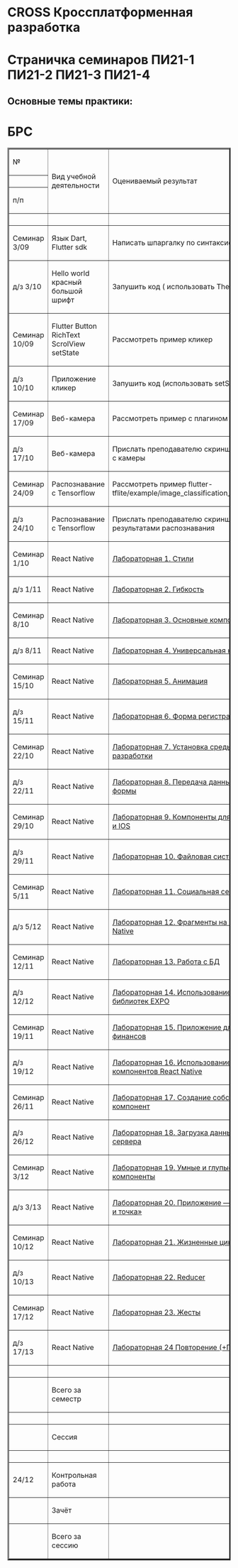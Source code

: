 # CROSS Кроссплатформенная разработка 

# Страничка семинаров ПИ21-1 ПИ21-2 ПИ21-3 ПИ21-4




Основные темы практики:
---

# БРС

<table border="3" cellspacing="0" cellpadding="0" class="ta1"><colgroup><col width="117"/><col width="351"/><col width="407"/><col width="52"/></colgroup><tr class="ro1"><td style="text-align:left;width:2.681cm; " class="ce1"><p>№</p></td><td rowspan="3" style="text-align:left;width:8.029cm; " class="ce1"><p>Вид учебной деятельности</p></td><td rowspan="3" style="text-align:left;width:9.322cm; " class="ce1"><p>Оцениваемый результат</p></td><td rowspan="3" style="text-align:left;width:1.187cm; " class="ce1"><p>Максимум за семестр</p></td></tr><tr class="ro1"><td style="text-align:left;width:2.681cm; " class="ce1"> </td></tr><tr class="ro1"><td style="text-align:left;width:2.681cm; " class="ce1"><p>п/п</p></td></tr><tr class="ro1"><td style="text-align:left;width:2.681cm; " class="ce2"> </td><td style="text-align:left;width:8.029cm; " class="ce2"> </td><td style="text-align:left;width:9.322cm; " class="ce2"> </td><td style="text-align:left;width:1.187cm; " class="ce2"> </td></tr><tr class="ro1"><td style="text-align:left;width:2.681cm; " class="ce5"><p>Семинар 3/09</p></td><td style="text-align:left;width:8.029cm; " class="ce5"><p>Язык Dart, Flutter sdk</p></td><td style="text-align:left;width:9.322cm; " class="ce5"><p>Написать шпаргалку по синтаксису</p></td><td style="text-align:right; width:1.187cm; " class="ce5"><p>1</p></td></tr><tr class="ro1"><td style="text-align:left;width:2.681cm; " class="ce5"><p>д/з 3/10</p></td><td style="text-align:left;width:8.029cm; " class="ce5"><p>Hello world красный большой шрифт</p></td><td style="text-align:left;width:9.322cm; " class="ce5"><p>Запушить код ( использовать Theme)</p></td><td style="text-align:right; width:1.187cm; " class="ce5"><p>1</p></td></tr><tr class="ro1"><td style="text-align:left;width:2.681cm; " class="ce5"><p><span class="T1">Семинар </span>10/09</p></td><td style="text-align:left;width:8.029cm; " class="ce5"><p>Flutter Button RichText ScrolView setState</p></td><td style="text-align:left;width:9.322cm; " class="ce5"><p>Рассмотреть пример кликер</p></td><td style="text-align:right; width:1.187cm; " class="ce5"><p>1</p></td></tr><tr class="ro1"><td style="text-align:left;width:2.681cm; " class="ce5"><p><span class="T1">д/з </span> 10/10</p></td><td style="text-align:left;width:8.029cm; " class="ce5"><p>Приложение кликер</p></td><td style="text-align:left;width:9.322cm; " class="ce5"><p><span class="T1">Запушить</span> код (использовать setState)</p></td><td style="text-align:right; width:1.187cm; " class="ce5"><p>1</p></td></tr><tr class="ro1"><td style="text-align:left;width:2.681cm; " class="ce5"><p><span class="T2">Семинар </span>17/09</p></td><td style="text-align:left;width:8.029cm; " class="ce5"><p>Веб-камера</p></td><td style="text-align:left;width:9.322cm; " class="ce5"><p>Рассмотреть пример с плагином camera</p></td><td style="text-align:right; width:1.187cm; " class="ce5"><p>1</p></td></tr><tr class="ro1"><td style="text-align:left;width:2.681cm; " class="ce5"><p><span class="T1">д/з </span> 17/10</p></td><td style="text-align:left;width:8.029cm; " class="ce5"><p>Веб-камера</p></td><td style="text-align:left;width:9.322cm; " class="ce5"><p>Прислать преподавателю скриншот селфи с камеры</p></td><td style="text-align:right; width:1.187cm; " class="ce5"><p>1</p></td></tr><tr class="ro2"><td style="text-align:left;width:2.681cm; " class="ce5"><p><span class="T2">Семинар </span>24/09</p></td><td style="text-align:left;width:8.029cm; " class="ce5"><p>Распознавание с Tensorflow</p></td><td style="text-align:left;width:9.322cm; " class="ce5"><p>Рассмотреть пример flutter-tflite/example/image_classification_mobilenet</p></td><td style="text-align:right; width:1.187cm; " class="ce5"><p>1</p></td></tr><tr class="ro3"><td style="text-align:left;width:2.681cm; " class="ce5"><p><span class="T1">д/з </span> 24/10</p></td><td style="text-align:left;width:8.029cm; " class="ce5"><p>Распознавание с Tensorflow</p></td><td style="text-align:left;width:9.322cm; " class="ce5"><p>Прислать преподавателю скриншот c результатами распознавания</p></td><td style="text-align:right; width:1.187cm; " class="ce5"><p>1</p></td></tr><tr class="ro1"><td style="text-align:left;width:2.681cm; " class="ce18"><p><span class="T2">Семинар </span>1/10</p></td><td style="text-align:left;width:8.029cm; " class="ce18"><p>React Native</p></td><td style="text-align:left;width:9.322cm; " class="ce18"><p><a href="http://mathclub23.ru/wp-content/uploads/2022/04/Лабораторная-1.-Стили.docx">Лабораторная 1. Стили</a></p></td><td style="text-align:right; width:1.187cm; " class="ce18"><p>1</p></td></tr><tr class="ro1"><td style="text-align:left;width:2.681cm; " class="ce18"><p><span class="T1">д/з </span> 1/11</p></td><td style="text-align:left;width:8.029cm; " class="ce18"><p>React Native</p></td><td style="text-align:left;width:9.322cm; " class="ce18"><p><a href="http://mathclub23.ru/wp-content/uploads/2022/04/Лабораторная-2.-Гибкость_.docx">Лабораторная 2. Гибкость</a></p></td><td style="text-align:right; width:1.187cm; " class="ce18"><p>1</p></td></tr><tr class="ro1"><td style="text-align:left;width:2.681cm; " class="ce18"><p><span class="T2">Семинар </span>8/10</p></td><td style="text-align:left;width:8.029cm; " class="ce18"><p>React Native</p></td><td style="text-align:left;width:9.322cm; " class="ce18"><p><a href="http://mathclub23.ru/wp-content/uploads/2022/04/Лабораторная-3.-Основные-компоненты.docx">Лабораторная 3. Основные компоненты</a></p></td><td style="text-align:right; width:1.187cm; " class="ce18"><p>1</p></td></tr><tr class="ro1"><td style="text-align:left;width:2.681cm; " class="ce18"><p><span class="T1">д/з </span> 8/11</p></td><td style="text-align:left;width:8.029cm; " class="ce18"><p>React Native</p></td><td style="text-align:left;width:9.322cm; " class="ce18"><p><a href="http://mathclub23.ru/wp-content/uploads/2022/04/Лабораторная-4.-Универсальная-навигация.docx">Лабораторная 4. Универсальная навигация</a></p></td><td style="text-align:right; width:1.187cm; " class="ce18"><p>1</p></td></tr><tr class="ro1"><td style="text-align:left;width:2.681cm; " class="ce18"><p><span class="T2">Семинар </span>15/10</p></td><td style="text-align:left;width:8.029cm; " class="ce18"><p>React Native</p></td><td style="text-align:left;width:9.322cm; " class="ce18"><p><a href="http://mathclub23.ru/wp-content/uploads/2022/04/Лабораторная-5.-Анимация.docx">Лабораторная 5. Анимация</a></p></td><td style="text-align:right; width:1.187cm; " class="ce18"><p>1</p></td></tr><tr class="ro1"><td style="text-align:left;width:2.681cm; " class="ce18"><p><span class="T1">д/з </span> 15/11</p></td><td style="text-align:left;width:8.029cm; " class="ce18"><p>React Native</p></td><td style="text-align:left;width:9.322cm; " class="ce18"><p><a href="http://mathclub23.ru/wp-content/uploads/2022/04/Лабораторная-6.-Форма-регистрации.docx">Лабораторная 6. Форма регистрации</a></p></td><td style="text-align:right; width:1.187cm; " class="ce18"><p>1</p></td></tr><tr class="ro1"><td style="text-align:left;width:2.681cm; " class="ce18"><p><span class="T2">Семинар </span>22/10</p></td><td style="text-align:left;width:8.029cm; " class="ce18"><p>React Native</p></td><td style="text-align:left;width:9.322cm; " class="ce18"><p><a href="http://mathclub23.ru/wp-content/uploads/2022/04/Лабораторная-7.-Установка-среды-разработки.docx">Лабораторная 7. Установка среды разработки</a></p></td><td style="text-align:right; width:1.187cm; " class="ce18"><p>1</p></td></tr><tr class="ro1"><td style="text-align:left;width:2.681cm; " class="ce18"><p><span class="T1">д/з </span> 22/11</p></td><td style="text-align:left;width:8.029cm; " class="ce18"><p>React Native</p></td><td style="text-align:left;width:9.322cm; " class="ce18"><p><a href="http://mathclub23.ru/wp-content/uploads/2022/04/Лабораторная-8.-Передача-данных-с-формы.docx">Лабораторная 8. Передача данных с формы</a></p></td><td style="text-align:right; width:1.187cm; " class="ce18"><p>1</p></td></tr><tr class="ro1"><td style="text-align:left;width:2.681cm; " class="ce3"><p><span class="T2">Семинар </span>29/10</p></td><td style="text-align:left;width:8.029cm; " class="ce3"><p>React Native</p></td><td style="text-align:left;width:9.322cm; " class="ce3"><p><a href="http://mathclub23.ru/wp-content/uploads/2022/04/Лабораторная-9.-Компоненты-для-Android-и-IOS.docx">Лабораторная 9. Компоненты для Android и IOS</a></p></td><td style="text-align:right; width:1.187cm; " class="ce3"><p>1</p></td></tr><tr class="ro1"><td style="text-align:left;width:2.681cm; " class="ce3"><p><span class="T1">д/з </span> 29/11</p></td><td style="text-align:left;width:8.029cm; " class="ce3"><p>React Native</p></td><td style="text-align:left;width:9.322cm; " class="ce3"><p><a href="http://mathclub23.ru/wp-content/uploads/2022/04/Лабораторная-10.-Файловая-система.docx">Лабораторная 10. Файловая система</a></p></td><td style="text-align:right; width:1.187cm; " class="ce3"><p>1</p></td></tr><tr class="ro1"><td style="text-align:left;width:2.681cm; " class="ce3"><p><span class="T2">Семинар </span>5/11</p></td><td style="text-align:left;width:8.029cm; " class="ce3"><p>React Native</p></td><td style="text-align:left;width:9.322cm; " class="ce3"><p><a href="http://mathclub23.ru/wp-content/uploads/2022/04/Лабораторная-11.-Социальная-сеть.docx">Лабораторная 11. Социальная сеть</a></p></td><td style="text-align:right; width:1.187cm; " class="ce3"><p>1</p></td></tr><tr class="ro1"><td style="text-align:left;width:2.681cm; " class="ce3"><p><span class="T1">д/з </span> 5/12</p></td><td style="text-align:left;width:8.029cm; " class="ce3"><p>React Native</p></td><td style="text-align:left;width:9.322cm; " class="ce3"><p><a href="http://mathclub23.ru/wp-content/uploads/2022/04/Лабораторная-12.-Фрагменты-на-React-Native.docx">Лабораторная 12. Фрагменты на React Native</a></p></td><td style="text-align:right; width:1.187cm; " class="ce3"><p>1</p></td></tr><tr class="ro1"><td style="text-align:left;width:2.681cm; " class="ce20"><p><span class="T2">Семинар </span>12/11</p></td><td style="text-align:left;width:8.029cm; " class="ce3"><p>React Native</p></td><td style="text-align:left;width:9.322cm; " class="ce3"><p><a href="http://mathclub23.ru/wp-content/uploads/2022/04/Лабораторная-13.-Работа-с-БД.docx">Лабораторная 13. Работа с БД</a></p></td><td style="text-align:right; width:1.187cm; " class="ce3"><p>1</p></td></tr><tr class="ro1"><td style="text-align:left;width:2.681cm; " class="ce20"><p><span class="T1">д/з </span> 12/12</p></td><td style="text-align:left;width:8.029cm; " class="ce3"><p>React Native</p></td><td style="text-align:left;width:9.322cm; " class="ce3"><p><a href="http://mathclub23.ru/wp-content/uploads/2022/05/Лабораторная-14.-Использование-библиотек-EXPO.docx">Лабораторная 14. Использование библиотек EXPO</a></p></td><td style="text-align:right; width:1.187cm; " class="ce3"><p>1</p></td></tr><tr class="ro1"><td style="text-align:left;width:2.681cm; " class="ce3"><p><span class="T2">Семинар </span>19/11</p></td><td style="text-align:left;width:8.029cm; " class="ce3"><p>React Native</p></td><td style="text-align:left;width:9.322cm; " class="ce3"><p><a href="http://mathclub23.ru/wp-content/uploads/2022/11/Лабораторная-15.-Приложение-для-финансов.docx">Лабораторная 15. Приложение для финансов</a></p></td><td style="text-align:right; width:1.187cm; " class="ce3"><p>1</p></td></tr><tr class="ro1"><td style="text-align:left;width:2.681cm; " class="ce3"><p><span class="T1">д/з </span> 19/12</p></td><td style="text-align:left;width:8.029cm; " class="ce3"><p>React Native</p></td><td style="text-align:left;width:9.322cm; " class="ce3"><p><a href="http://mathclub23.ru/wp-content/uploads/2022/11/Лабораторная-16.-Использование-CSS-для-компонентов-React-Native.docx">Лабораторная 16. Использование CSS для компонентов React Native</a></p></td><td style="text-align:right; width:1.187cm; " class="ce3"><p>1</p></td></tr><tr class="ro1"><td style="text-align:left;width:2.681cm; " class="ce3"><p><span class="T2">Семинар </span>26/11</p></td><td style="text-align:left;width:8.029cm; " class="ce3"><p>React Native</p></td><td style="text-align:left;width:9.322cm; " class="ce3"><p><a href="http://mathclub23.ru/wp-content/uploads/2022/11/Лабораторная-17.-Создание-собственных-компонент.docx">Лабораторная 17. Создание собственных компонент</a></p></td><td style="text-align:right; width:1.187cm; " class="ce3"><p>1</p></td></tr><tr class="ro1"><td style="text-align:left;width:2.681cm; " class="ce3"><p><span class="T1">д/з </span> 26/12</p></td><td style="text-align:left;width:8.029cm; " class="ce3"><p>React Native</p></td><td style="text-align:left;width:9.322cm; " class="ce3"><p><a href="http://mathclub23.ru/wp-content/uploads/2022/11/Лабораторная-18.-Загрузка-данных-с-сервера.docx">Лабораторная 18. Загрузка данных с сервера</a></p></td><td style="text-align:right; width:1.187cm; " class="ce3"><p>1</p></td></tr><tr class="ro1"><td style="text-align:left;width:2.681cm; " class="ce20"><p><span class="T2">Семинар </span>3/12</p></td><td style="text-align:left;width:8.029cm; " class="ce3"><p>React Native</p></td><td style="text-align:left;width:9.322cm; " class="ce3"><p><a href="http://mathclub23.ru/wp-content/uploads/2022/11/Лабораторная-19.-Умные-и-глупые-компоненты.docx">Лабораторная 19. Умные и глупые компоненты</a></p></td><td style="text-align:right; width:1.187cm; " class="ce3"><p>1</p></td></tr><tr class="ro1"><td style="text-align:left;width:2.681cm; " class="ce20"><p><span class="T1">д/з </span> 3/13</p></td><td style="text-align:left;width:8.029cm; " class="ce3"><p>React Native</p></td><td style="text-align:left;width:9.322cm; " class="ce3"><p><a href="http://mathclub23.ru/wp-content/uploads/2022/11/Лабораторная-20.-Приложение-вкусно-и-точка.docx">Лабораторная 20. Приложение — «Вкусно и точка»</a></p></td><td style="text-align:right; width:1.187cm; " class="ce3"><p>1</p></td></tr><tr class="ro1"><td style="text-align:left;width:2.681cm; " class="ce21"><p><span class="T2">Семинар </span>10/12</p></td><td style="text-align:left;width:8.029cm; " class="ce3"><p>React Native</p></td><td style="text-align:left;width:9.322cm; " class="ce3"><p><a href="http://mathclub23.ru/wp-content/uploads/2022/12/Лабораторная-21-Жизненные-циклы.docx">Лабораторная 21. Жизненные циклы</a></p></td><td style="text-align:right; width:1.187cm; " class="ce3"><p>1</p></td></tr><tr class="ro1"><td style="text-align:left;width:2.681cm; " class="ce21"><p><span class="T1">д/з </span> 10/13</p></td><td style="text-align:left;width:8.029cm; " class="ce3"><p>React Native</p></td><td style="text-align:left;width:9.322cm; " class="ce3"><p><a href="http://mathclub23.ru/wp-content/uploads/2022/12/Лабораторная-22-Reducer-1.docx">Лабораторная 22. Reducer</a></p></td><td style="text-align:right; width:1.187cm; " class="ce3"><p>1</p></td></tr><tr class="ro1"><td style="text-align:left;width:2.681cm; " class="ce21"><p><span class="T2">Семинар </span>17/12</p></td><td style="text-align:left;width:8.029cm; " class="ce3"><p>React Native</p></td><td style="text-align:left;width:9.322cm; " class="ce3"><p><a href="http://mathclub23.ru/wp-content/uploads/2022/12/Лабораторная-23-Жесты.docx">Лабораторная 23. Жесты</a></p></td><td style="text-align:right; width:1.187cm; " class="ce3"><p>1</p></td></tr><tr class="ro1"><td style="text-align:left;width:2.681cm; " class="ce21"><p><span class="T1">д/з </span> 17/13</p></td><td style="text-align:left;width:8.029cm; " class="ce3"><p>React Native</p></td><td style="text-align:left;width:9.322cm; " class="ce3"><p><a href="http://mathclub23.ru/wp-content/uploads/2022/12/Лабораторная-24-Повторение-Потоки-1.docx">Лабораторная 24 Повторение (+Потоки)</a></p></td><td style="text-align:right; width:1.187cm; " class="ce3"><p>1</p></td></tr><tr class="ro1"><td style="text-align:left;width:2.681cm; " class="ce12"> </td><td style="text-align:left;width:8.029cm; " class="ce12"> </td><td style="text-align:left;width:9.322cm; " class="ce12"> </td><td style="text-align:left;width:1.187cm; " class="ce12"> </td></tr><tr class="ro1"><td style="text-align:left;width:2.681cm; " class="ce12"> </td><td style="text-align:left;width:8.029cm; " class="ce12"><p>Всего за семестр</p></td><td style="text-align:left;width:9.322cm; " class="ce12"> </td><td style="text-align:right; width:1.187cm; " class="ce12"><p>40</p></td></tr><tr class="ro1"><td style="text-align:left;width:2.681cm; " class="ce2"> </td><td style="text-align:left;width:8.029cm; " class="ce2"> </td><td style="text-align:left;width:9.322cm; " class="ce2"> </td><td style="text-align:left;width:1.187cm; " class="ce2"> </td></tr><tr class="ro1"><td style="text-align:left;width:2.681cm; " class="Default"> </td><td style="text-align:left;width:8.029cm; " class="ce1"><p>Сессия</p></td><td style="text-align:left;width:9.322cm; " class="Default"> </td><td style="text-align:left;width:1.187cm; " class="Default"> </td></tr><tr class="ro1"><td style="text-align:left;width:2.681cm; " class="ce1"> </td><td style="text-align:left;width:8.029cm; " class="Default"> </td><td style="text-align:left;width:9.322cm; " class="ce1"> </td><td style="text-align:left;width:1.187cm; " class="ce1"> </td></tr><tr class="ro1"><td style="text-align:left;width:2.681cm; " class="ce11"><p>24/12</p></td><td style="text-align:left;width:8.029cm; " class="ce11"><p>Контрольная работа</p></td><td style="text-align:left;width:9.322cm; " class="ce11"> </td><td style="text-align:right; width:1.187cm; " class="ce11"><p>40</p></td></tr><tr class="ro1"><td style="text-align:left;width:2.681cm; " class="ce1"> </td><td style="text-align:left;width:8.029cm; " class="ce1"><p>Зачёт</p></td><td style="text-align:left;width:9.322cm; " class="ce1"> </td><td style="text-align:right; width:1.187cm; " class="ce1"><p>20</p></td></tr><tr class="ro1"><td style="text-align:left;width:2.681cm; " class="ce1"> </td><td style="text-align:left;width:8.029cm; " class="ce12"><p>Всего за сессию</p></td><td style="text-align:left;width:9.322cm; " class="ce12"> </td><td style="text-align:right; width:1.187cm; " class="ce12"><p>60</p></td></tr></table>